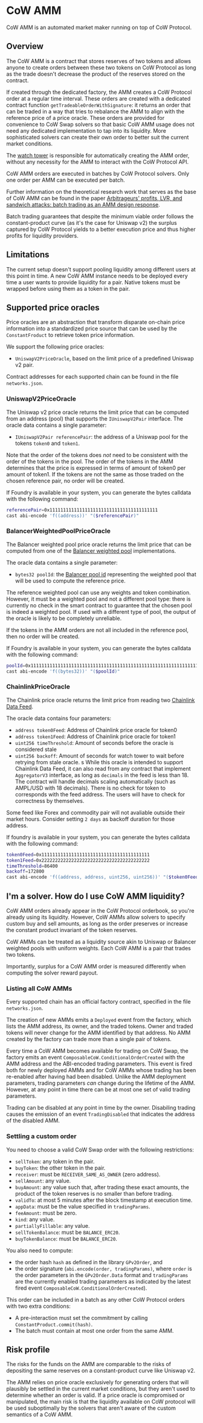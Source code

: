# CoW AMM

CoW AMM is an automated market maker running on top of CoW Protocol.

## Overview

The CoW AMM is a contract that stores reserves of two tokens and allows anyone to create orders between these two tokens on CoW Protocol as long as the trade doesn't decrease the product of the reserves stored on the contract.

If created through the dedicated factory, the AMM creates a CoW Protocol order at a regular time interval.
These orders are created with a dedicated contract function `getTradeableOrderWithSignature`: it returns an order that can be traded in a way that tries to rebalance the AMM to align with the reference price of a price oracle.
These orders are provided for convenience to CoW Swap solvers so that basic CoW AMM usage does not need any dedicated implementation to tap into its liquidity.
More sophisticated solvers can create their own order to better suit the current market conditions.

The [watch tower](https://github.com/cowprotocol/watch-tower) is responsible for automatically creating the AMM order, without any necessity for the AMM to interact with the CoW Protocol API.

CoW AMM orders are executed in batches by CoW Protocol solvers.
Only one order per AMM can be executed per batch.

Further information on the theoretical research work that serves as the base of CoW AMM can be found in the paper [Arbitrageurs' profits, LVR, and sandwich attacks: batch trading as an AMM design response](https://arxiv.org/pdf/2307.02074.pdf).

Batch trading guarantees that despite the minimum viable order follows the constant-product curve (as it's the case for Uniswap v2) the surplus captured by CoW Protocol yields to a better execution price and thus higher profits for liquidity providers.

## Limitations

The current setup doesn't support pooling liquidity among different users at this point in time.
A new CoW AMM instance needs to be deployed every time a user wants to provide liquidity for a pair.
Native tokens must be wrapped before using them as a token in the pair.

## Supported price oracles

Price oracles are an abstraction that transform disparate on-chain price information into a standardized price source that can be used by the `ConstantFroduct` to retrieve token price information.

We support the following price oracles:
- `UniswapV2PriceOracle`, based on the limit price of a predefined Uniswap v2 pair.

Contract addresses for each supported chain can be found in the file `networks.json`.

### UniswapV2PriceOracle

The Uniswap v2 price oracle returns the limit price that can be computed from an address (pool) that supports the `IUniswapV2Pair` interface.
The oracle data contains a single parameter:
- `IUniswapV2Pair referencePair`: the address of a Uniswap pool for the tokens `token0` and `token1`.

Note that the order of the tokens does _not_ need to be consistent with the order of the tokens in the pool.
The order of the tokens in the AMM determines that the price is expressed in terms of amount of token0 per amount of token1.
If the tokens are not the same as those traded on the chosen reference pair, no order will be created.

If Foundry is available in your system, you can generate the bytes calldata with the following command:
```sh
referencePair=0x1111111111111111111111111111111111111111
cast abi-encode 'f((address))' "($referencePair)"
```

### BalancerWeightedPoolPriceOracle

The Balancer weighted pool price oracle returns the limit price that can be computed from one of the [Balancer weighted pool](https://docs.balancer.fi/concepts/pools/weighted.html) implementations.

The oracle data contains a single parameter:
- `bytes32 poolId`: the [Balancer pool id](https://docs.balancer.fi/reference/contracts/pool-interfacing.html#poolids) representing the weighted pool that will be used to compute the reference price.

The reference weighted pool can use any weights and token combination.
However, it must be a weighted pool and not a different pool type: there is currently no check in the smart contract to guarantee that the chosen pool is indeed a weighted pool. If used with a different type of pool, the output of the oracle is likely to be completely unreliable.

If the tokens in the AMM orders are not all included in the reference pool, then no order will be created.

If Foundry is available in your system, you can generate the bytes calldata with the following command:
```sh
poolId=0x1111111111111111111111111111111111111111111111111111111111111111
cast abi-encode 'f((bytes32))' "($poolId)"
```

### ChainlinkPriceOracle

The Chainlink price oracle returns the limit price from reading two [Chainlink Data Feed](https://docs.chain.link/data-feeds/price-feeds/addresses).

The oracle data contains four parameters:
- `address token0Feed`: Address of Chainlink price oracle for token0
- `address token1Feed`: Address of Chainlink price oracle for token1
- `uint256 timeThreshold`: Amount of seconds before the oracle is considered stale
- `uint256 backoff`: Amount of seconds for watch tower to wait before retrying from stale oracle.
s
While this oracle is intended to support Chainlink Data Feed, it can also read from any contract that implement `AggregatorV3` interface, as long as `decimals` in the feed is less than 18. The contract will handle decimals scaling automatically (such as AMPL/USD with 18 decimals). There is no check for token to corresponds with the feed address. The users will have to check for correctness by themselves.

Some feed like Forex and commodity pair will not avaliable outside their market hours. Consider setting `2 days` as backoff duration for those address.

If foundry is available in your system, you can generate the bytes calldata with the following command:
```sh
token0Feed=0x1111111111111111111111111111111111111111
token1Feed=0x2222222222222222222222222222222222222222
timeThreshold=86400
backoff=172800
cast abi-encode 'f((address, address, uint256, uint256))' "($token0Feed, $token1Feed, $timeThreshold, $backoff)"
```

## I'm a solver. How do I use CoW AMM liquidity?

CoW AMM orders already appear in the CoW Protocol orderbook, so you're already using its liquidity.
However, CoW AMMs allow solvers to specify custom buy and sell amounts, as long as the order preserves or increase the constant product invariant of the token reserves. 

CoW AMMs can be treated as a liquidity source akin to Uniswap or Balancer weighted pools with uniform weights.
Each CoW AMM is a pair that trades two tokens.

Importantly, surplus for a CoW AMM order is measured differently when computing the solver reward payout.

### Listing all CoW AMMs

Every supported chain has an official factory contract, specified in the file `networks.json`.

The creation of new AMMs emits a `Deployed` event from the factory, which lists the AMM address, its owner, and the traded tokens.
Owner and traded tokens will never change for the AMM identified by that address.
No AMM created by the factory can trade more than a single pair of tokens.

Every time a CoW AMM becomes available for trading on CoW Swap, the factory emits an event `ComposableCoW.ConditionalOrderCreated` with the AMM address and the ABI-encoded trading parameters.
This event is fired both for newly deployed AMMs and for CoW AMMs whose trading has been re-enabled after having had been disabled.
Unlike the AMM deployment parameters, trading parameters _can_ change during the lifetime of the AMM.
However, at any point in time there can be at most one set of valid trading parameters.

Trading can be disabled at any point in time by the owner.
Disabiling trading causes the emission of an event `TradingDisabled` that indicates the address of the disabled AMM.

### Settling a custom order

You need to choose a valid CoW Swap order with the following restrictions:

- `sellToken`: any token in the pair.
- `buyToken`: the other token in the pair.
- `receiver`: must be `RECEIVER_SAME_AS_OWNER` (zero address).
- `sellAmount`: any value.
- `buyAmount`: any value such that, after trading these exact amounts, the product of the token reserves is no smaller than before trading.
- `validTo`: at most 5 minutes after the block timestamp at execution time.
- `appData`: must be the value specified in `tradingParams`.
- `feeAmount`: must be zero.
- `kind`: any value.
- `partiallyFillable`: any value.
- `sellTokenBalance`: must be `BALANCE_ERC20`.
- `buyTokenBalance`: must be `BALANCE_ERC20`.

You also need to compute:
- the order hash `hash` as defined in the library `GPv2Order`, and
- the order signature (`abi.encode(order, tradingParams)`, where `order` is the order parameters in the `GPv2Order.Data` format and `tradingParams` are the currently enabled trading parameters as indicated by the latest fired event `ComposableCoW.ConditionalOrderCreated`).

This order can be included in a batch as any other CoW Protocol orders with two extra conditions:
- A pre-interaction must set the commitment by calling `ConstantProduct.commit(hash)`.
- The batch must contain at most one order from the same AMM.

## Risk profile

The risks for the funds on the AMM are comparable to the risks of depositing the same reserves on a constant-product curve like Uniswap v2.

The AMM relies on price oracle exclusively for generating orders that will plausibly be settled in the current market conditions, but they aren't used to determine whether an order is valid.
If a price oracle is compromised or manipulated, the main risk is that the liquidity available on CoW protocol will be used suboptimally by the solvers that aren't aware of the custom semantics of a CoW AMM.
